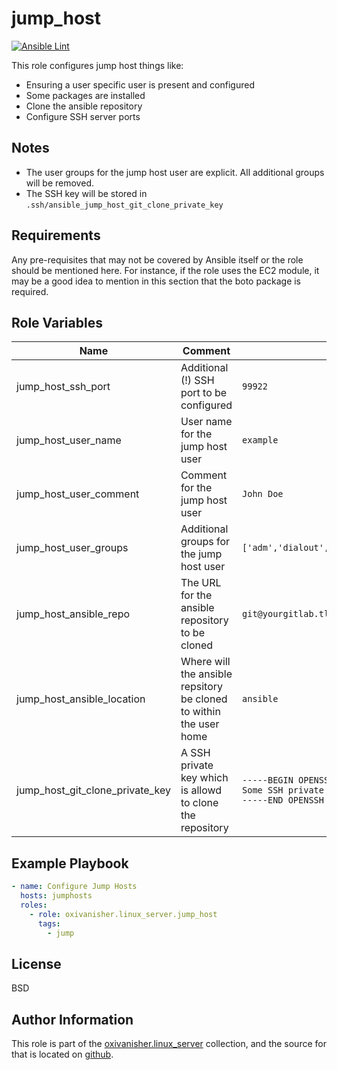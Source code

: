jump_host
=========
[![Ansible Lint](https://github.com/oxivanisher/role-jump_host/actions/workflows/ansible-lint.yml/badge.svg)](https://github.com/oxivanisher/role-jump_host/actions/workflows/ansible-lint.yml)

This role configures jump host things like:
* Ensuring a user specific user is present and configured
* Some packages are installed
* Clone the ansible repository
* Configure SSH server ports

Notes
-----

* The user groups for the jump host user are explicit. All additional groups will be removed.
* The SSH key will be stored in `.ssh/ansible_jump_host_git_clone_private_key`

Requirements
------------

Any pre-requisites that may not be covered by Ansible itself or the role should be mentioned here. For instance, if the role uses the EC2 module, it may be a good idea to mention in this section that the boto package is required.

Role Variables
--------------

| Name                            | Comment                                                            | Default value  |
|---------------------------------|--------------------------------------------------------------------|----------------|
| jump_host_ssh_port              | Additional (!) SSH port to be configured                           | `99922`        |
| jump_host_user_name             | User name for the jump host user                                   | `example`      |
| jump_host_user_comment          | Comment for the jump host user                                     | `John Doe`     |
| jump_host_user_groups           | Additional groups for the jump host user                           | `['adm','dialout','cdrom','sudo','audio','video','plugdev','games','input','netdev','spi','i2c','gpio','users']` |
| jump_host_ansible_repo          | The URL for the ansible repository to be cloned                    | `git@yourgitlab.tld:user/repo.git` |
| jump_host_ansible_location      | Where will the ansible repsitory be cloned to within the user home | `ansible`      |
| jump_host_git_clone_private_key | A SSH private key which is allowd to clone the repository          | `-----BEGIN OPENSSH PRIVATE KEY-----`<br>`Some SSH private key`<br>`-----END OPENSSH PRIVATE KEY-----` |

Example Playbook
----------------

```yaml
- name: Configure Jump Hosts
  hosts: jumphosts
  roles:
    - role: oxivanisher.linux_server.jump_host
      tags:
        - jump
```

License
-------

BSD

Author Information
------------------

This role is part of the [oxivanisher.linux_server](https://galaxy.ansible.com/ui/repo/published/oxivanisher/linux_server/) collection, and the source for that is located on [github](https://github.com/oxivanisher/collection-linux_server).
